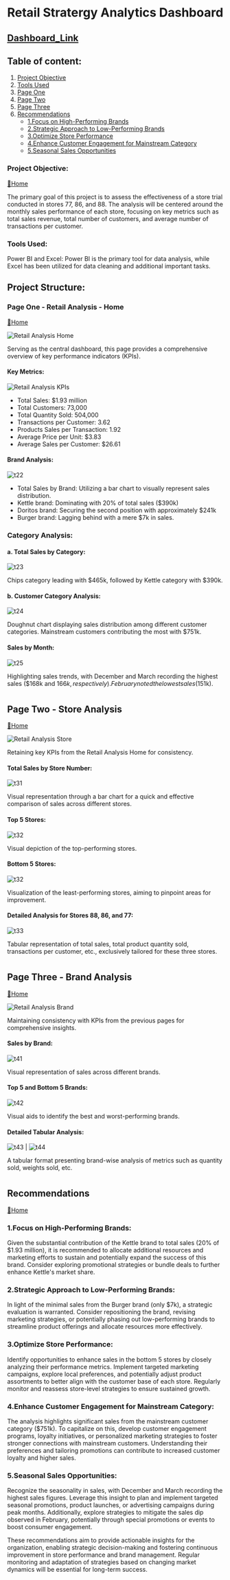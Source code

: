 # Retail Stratergy Analytics Dashboard

## [Dashboard_Link](https://www.novypro.com/project/retail-stratergy-and-analytics-dashboard)

## Table of content:
1. [Project Objective](#project-objective)
2. [Tools Used](#tools-used)
3. [Page One](#page-one---retail-analysis---home)
4. [Page Two](#page-two---store-analysis)
5. [Page Three](#page-three---brand-analysis)
6. [Recommendations](#recommendations)
   * [1.Focus on High-Performing Brands](#1focus-on-high-performing-brands)
   * [2.Strategic Approach to Low-Performing Brands](#2strategic-approach-to-low-performing-brands)
   * [3.Optimize Store Performance](#3optimize-store-performance)
   * [4.Enhance Customer Engagement for Mainstream Category](#4enhance-customer-engagement-for-mainstream-category)
   * [5.Seasonal Sales Opportunities](#5seasonal-sales-opportunities)


### Project Objective:
 [🔁Home](#table-of-content)

The primary goal of this project is to assess the effectiveness of a store trial conducted in stores 77, 86, and 88. The analysis will be centered around the monthly sales performance of each store, focusing on key metrics such as total sales revenue, total number of customers, and average number of transactions per customer.

### Tools Used:
Power BI and Excel: Power BI is the primary tool for data analysis, while Excel has been utilized for data cleaning and additional important tasks.

## Project Structure:

### Page One - Retail Analysis - Home 
 [🔁Home](#table-of-content)
 
![Retail Analysis Home](https://github.com/PriyanshuK10/Retail_Stratergy_Analytics_Dashboard/assets/156614225/8ed793fd-94f2-49d3-8b14-fd7dc86ab28e)

Serving as the central dashboard, this page provides a comprehensive overview of key performance indicators (KPIs).

#### Key Metrics:

![Retail Analysis KPIs](https://github.com/PriyanshuK10/Retail_Stratergy_Analytics_Dashboard/assets/156614225/ef1c075a-0e54-440c-8a65-cf44530c0821)

 * Total Sales: $1.93 million
 * Total Customers: 73,000
 * Total Quantity Sold: 504,000
 * Transactions per Customer: 3.62
 * Products Sales per Transaction: 1.92
 * Average Price per Unit: $3.83
 * Average Sales per Customer: $26.61

#### Brand Analysis:

![t22](https://github.com/user-saddam123/Quantium-Virtual-Internship-Task-2/assets/123800896/15d21358-5554-4b06-a822-4871d46951cd)

 * Total Sales by Brand: Utilizing a bar chart to visually represent sales distribution.
 * Kettle brand: Dominating with 20% of total sales ($390k)
 * Doritos brand: Securing the second position with approximately $241k
 * Burger brand: Lagging behind with a mere $7k in sales.


### Category Analysis:
#### a. Total Sales by Category:

![t23](https://github.com/user-saddam123/Quantium-Virtual-Internship-Task-2/assets/123800896/c4ed704f-4a6d-4949-925a-4046092f68e2)

Chips category leading with $465k, followed by Kettle category with $390k.


#### b. Customer Category Analysis:

![t24](https://github.com/user-saddam123/Quantium-Virtual-Internship-Task-2/assets/123800896/d7393639-ffa4-480f-97e8-80d7636ef4ea)

Doughnut chart displaying sales distribution among different customer categories. Mainstream customers contributing the most with $751k.

#### Sales by Month:

![t25](https://github.com/user-saddam123/Quantium-Virtual-Internship-Task-2/assets/123800896/9e0a00cc-85c3-48ed-ab6b-e66566919dcb)

Highlighting sales trends, with December and March recording the highest sales ($168k and $166k, respectively). February noted the lowest sales ($151k).
#
#

##  Page Two - Store Analysis
 [🔁Home](#table-of-content)

![Retail Analysis Store](https://github.com/PriyanshuK10/Retail_Stratergy_Analytics_Dashboard/assets/156614225/98c906ab-a936-4457-b451-411553a021c8)

Retaining key KPIs from the Retail Analysis Home for consistency.

#### Total Sales by Store Number:

![t31](https://github.com/user-saddam123/Quantium-Virtual-Internship-Task-2/assets/123800896/333d320e-3e16-4feb-b0df-9f1c013bc115)

Visual representation through a bar chart for a quick and effective comparison of sales across different stores.

#### Top 5 Stores:

![t32](https://github.com/user-saddam123/Quantium-Virtual-Internship-Task-2/assets/123800896/c663ec6b-d855-43a3-a505-f2fb81268385)

Visual depiction of the top-performing stores.

#### Bottom 5 Stores:

![t32](https://github.com/user-saddam123/Quantium-Virtual-Internship-Task-2/assets/123800896/0faf131d-c990-4ec4-9edd-db2533afd22c)

Visualization of the least-performing stores, aiming to pinpoint areas for improvement.

#### Detailed Analysis for Stores 88, 86, and 77:

![t33](https://github.com/user-saddam123/Quantium-Virtual-Internship-Task-2/assets/123800896/d2910968-4c71-42e5-bfea-b36f3125dd30)

Tabular representation of total sales, total product quantity sold, transactions per customer, etc., exclusively tailored for these three stores.

#
#

## Page Three - Brand Analysis

[🔁Home](#table-of-content)

![Retail Analysis Brand](https://github.com/PriyanshuK10/Retail_Stratergy_Analytics_Dashboard/assets/156614225/3ff1b5fe-00c1-42de-95eb-bf36e505bdff)

Maintaining consistency with KPIs from the previous pages for comprehensive insights.

#### Sales by Brand:

![t41](https://github.com/user-saddam123/Quantium-Virtual-Internship-Task-2/assets/123800896/876404bf-8500-4ce3-96d9-9858b1577aa0)

Visual representation of sales across different brands.

#### Top 5 and Bottom 5 Brands:

![t42](https://github.com/user-saddam123/Quantium-Virtual-Internship-Task-2/assets/123800896/62cbeb9a-6742-4bc6-9dbf-93ec639216b7)

Visual aids to identify the best and worst-performing brands.

#### Detailed Tabular Analysis:

![t43](https://github.com/user-saddam123/Quantium-Virtual-Internship-Task-2/assets/123800896/9700e21c-0015-409b-999b-0746687af420) | ![t44](https://github.com/user-saddam123/Quantium-Virtual-Internship-Task-2/assets/123800896/0e25c799-c46b-45cc-9629-207e06c23a49)

A tabular format presenting brand-wise analysis of metrics such as quantity sold, weights sold, etc.
#
#

## Recommendations 
 [🔁Home](#table-of-content)

### 1.Focus on High-Performing Brands:

Given the substantial contribution of the Kettle brand to total sales (20% of $1.93 million), it is recommended to allocate additional resources and marketing efforts to sustain and potentially expand the success of this brand. Consider exploring promotional strategies or bundle deals to further enhance Kettle's market share.

### 2.Strategic Approach to Low-Performing Brands:

In light of the minimal sales from the Burger brand (only $7k), a strategic evaluation is warranted. Consider repositioning the brand, revising marketing strategies, or potentially phasing out low-performing brands to streamline product offerings and allocate resources more effectively.

### 3.Optimize Store Performance:

Identify opportunities to enhance sales in the bottom 5 stores by closely analyzing their performance metrics. Implement targeted marketing campaigns, explore local preferences, and potentially adjust product assortments to better align with the customer base of each store. Regularly monitor and reassess store-level strategies to ensure sustained growth.

### 4.Enhance Customer Engagement for Mainstream Category:

The analysis highlights significant sales from the mainstream customer category ($751k). To capitalize on this, develop customer engagement programs, loyalty initiatives, or personalized marketing strategies to foster stronger connections with mainstream customers. Understanding their preferences and tailoring promotions can contribute to increased customer loyalty and higher sales.

### 5.Seasonal Sales Opportunities:

Recognize the seasonality in sales, with December and March recording the highest sales figures. Leverage this insight to plan and implement targeted seasonal promotions, product launches, or advertising campaigns during peak months. Additionally, explore strategies to mitigate the sales dip observed in February, potentially through special promotions or events to boost consumer engagement.

These recommendations aim to provide actionable insights for the organization, enabling strategic decision-making and fostering continuous improvement in store performance and brand management. Regular monitoring and adaptation of strategies based on changing market dynamics will be essential for long-term success.
 
#
